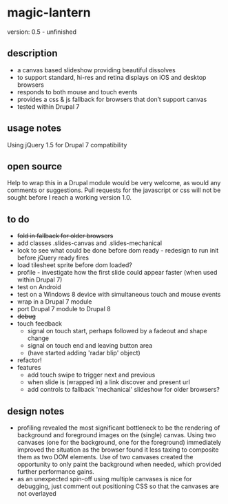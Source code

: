 magic-lantern
=============

version: 0.5 - unfinished

## description
* a canvas based slideshow providing beautiful dissolves
* to support standard, hi-res and retina displays on iOS and desktop browsers
* responds to both mouse and touch events
* provides a css & js fallback for browsers that don’t support canvas
* tested within Drupal 7

## usage notes
Using jQuery 1.5 for Drupal 7 compatibility

## open source
Help to wrap this in a Drupal module would be very welcome, as would any comments or suggestions.
Pull requests for the javascript or css will not be sought before I reach a working version 1.0.

## to do
* <strike>fold in fallback for older browsers</strike>
* add classes .slides-canvas and .slides-mechanical
* look to see what could be done before dom ready - redesign to run init before jQuery ready fires
* load tilesheet sprite before dom loaded?
* profile - investigate how the first slide could appear faster (when used within Drupal 7)
* test on Android
* test on a Windows 8 device with simultaneous touch and mouse events
* wrap in a Drupal 7 module
* port Drupal 7 module to Drupal 8
* <strike>debug</strike>
* touch feedback
    * signal on touch start, perhaps followed by a fadeout and shape change
    * signal on touch end and leaving button area
    * (have started adding 'radar blip' object)
* refactor!
* features
    * add touch swipe to trigger next and previous
    * when slide is (wrapped in) a link discover and present url
    * add controls to fallback 'mechanical' slideshow for older browsers?

## design notes
* profiling revealed the most significant bottleneck to be the rendering of background and foreground images on the (single) canvas. Using two canvases (one for the background, one for the foreground) immediately improved the situation as the browser found it less taxing to composite them as two DOM elements.  Use of two canvases created the opportunity to only paint the background when needed, which provided further performance gains.
* as an unexpected spin-off using multiple canvases is nice for debugging, just comment out positioning CSS so that the canvases are not overlayed
 


